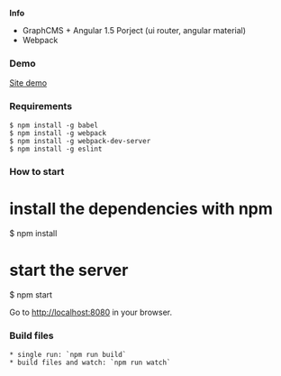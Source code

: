 **Info**

* GraphCMS + Angular 1.5 Porject (ui router, angular material)
* Webpack 

### Demo

[Site demo](http://graphcms.dagthom.as)

### Requirements
```
$ npm install -g babel
$ npm install -g webpack
$ npm install -g webpack-dev-server
$ npm install -g eslint
```


### How to start

# install the dependencies with npm
$ npm install

# start the server
$ npm start

Go to [http://localhost:8080](http://localhost:8080) in your browser.

### Build files
```
* single run: `npm run build`
* build files and watch: `npm run watch`
